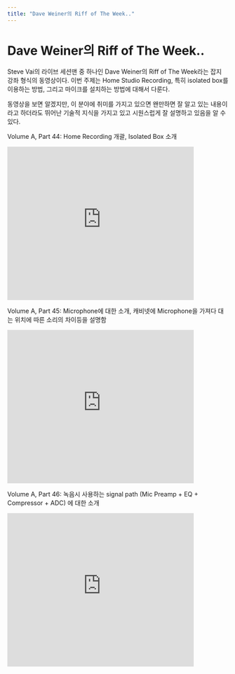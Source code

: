 ```yaml
---
title: "Dave Weiner의 Riff of The Week.."
---
```

# Dave Weiner의 Riff of The Week..

Steve Vai의 라이브 세션맨 중 하나인 Dave Weiner의 Riff of The Week라는 잡지 강좌 형식의 동영상이다. 이번 주제는 Home Studio Recording, 특히 isolated box를 이용하는 방법, 그리고 마이크를 설치하는 방법에 대해서 다룬다.

동영상을 보면 알겠지만, 이 분야에 취미를 가지고 있으면 왠만하면 잘 알고 있는 내용이라고 하더라도 뛰어난 기술적 지식을 가지고 있고 시원스럽게 잘 설명하고 있음을 알 수 있다.

Volume A, Part 44: Home Recording 개괄, Isolated Box 소개
<iframe src="https://www.youtube.com/embed/BAQR1Ev6Cmc" width="425" height="350" frameborder="" allowfullscreen></iframe>

Volume A, Part 45: Microphone에 대한 소개, 캐비넷에 Microphone을 가져다 대는 위치에 따른 소리의 차이등을 설명함
<iframe src="https://www.youtube.com/embed/Jtnd6n0t6wU" width="425" height="350" frameborder="" allowfullscreen></iframe>

Volume A, Part 46: 녹음시 사용하는 signal path (Mic Preamp + EQ + Compressor + ADC) 에 대한 소개
<iframe src="https://www.youtube.com/embed/uToq2dFfHz4" width="425" height="350" frameborder="" allowfullscreen></iframe>

